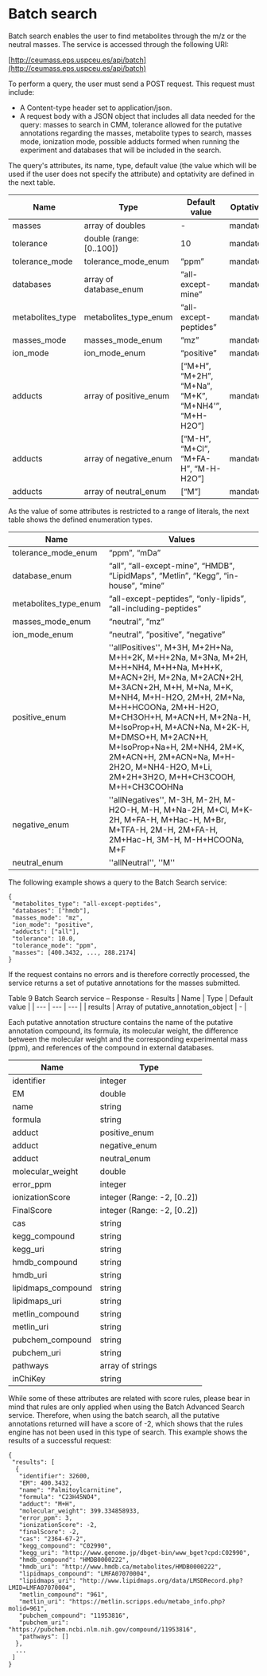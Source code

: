 # Batch search

Batch search enables the user to find metabolites through the m/z or the neutral masses. The service is accessed through the following URI: 

[http://ceumass.eps.uspceu.es/api/batch](http://ceumass.eps.uspceu.es/api/batch)

To perform a query, the user must send a POST request. This request must include:
 * A Content-type header set to application/json.
 * A request body with a JSON object that includes all data needed for the query: masses to search in CMM, tolerance allowed for the putative annotations regarding the masses, metabolite types to search, masses mode, ionization mode, possible adducts formed when running the experiment and databases that will be included in the search.

The query's attributes, its name, type, default value (the value which will be used if the user does not specify the attribute) and optativity are defined in the next table.


| Name | Type | Default value | Optativity | 
| --- | --- | --- | --- | 
| masses | array of doubles | - | mandatory |
| tolerance | double (range: [0..100]) | 10 | mandatory |
| tolerance_mode | tolerance_mode_enum | “ppm” | mandatory |
| databases | array of database_enum | “all-except-mine” | mandatory |
| metabolites_type | metabolites_type_enum | “all-except-peptides” | mandatory |
| masses_mode | masses_mode_enum | “mz” | mandatory |
| ion_mode | ion_mode_enum | “positive” | mandatory |
| adducts | array of positive_enum | [“M+H”, “M+2H”, “M+Na”, “M+K”, “M+NH4'”, “M+H-H2O”] | mandatory |
| adducts | array of negative_enum | [“M-H”, “M+Cl”, “M+FA-H”, “M-H-H2O”] | mandatory |
| adducts | array of neutral_enum | [“M”] | mandatory |

As the value of some attributes is restricted to a range of literals, the next table shows the defined enumeration types. 


| Name | Values |
| --- | --- |
| tolerance_mode_enum | “ppm”, “mDa” |
| database_enum | “all”, “all-except-mine”, “HMDB”, “LipidMaps”, “Metlin”, “Kegg”, “in-house”, “mine” |
| metabolites_type_enum | “all-except-peptides”, “only-lipids”, “all-including-peptides” |
| masses_mode_enum | “neutral”, ”mz” |
| ion_mode_enum | “neutral”, ”positive”, “negative” |
| positive_enum | ''allPositives'', M+3H, M+2H+Na, M+H+2K, M+H+2Na, M+3Na, M+2H, M+H+NH4, M+H+Na, M+H+K, M+ACN+2H, M+2Na, M+2ACN+2H, M+3ACN+2H, M+H, M+Na, M+K, M+NH4, M+H-H2O, 2M+H, 2M+Na, M+H+HCOONa, 2M+H-H2O, M+CH3OH+H, M+ACN+H, M+2Na-H, M+IsoProp+H, M+ACN+Na, M+2K-H, M+DMSO+H, M+2ACN+H, M+IsoProp+Na+H, 2M+NH4, 2M+K, 2M+ACN+H, 2M+ACN+Na, M+H-2H2O, M+NH4-H2O, M+Li, 2M+2H+3H2O, M+H+CH3COOH, M+H+CH3COOHNa |
| negative_enum | ''allNegatives'', M-3H, M-2H, M-H2O-H, M-H, M+Na-2H, M+Cl, M+K-2H, M+FA-H, M+Hac-H, M+Br, M+TFA-H, 2M-H, 2M+FA-H, 2M+Hac-H, 3M-H, M-H+HCOONa, M+F 
neutral_enum | ''allNeutral'', ''M'' |


The following example shows a query to the Batch Search service:

~~~~
{
 "metabolites_type": "all-except-peptides",
 "databases": ["hmdb"],
 "masses_mode": "mz",
 "ion_mode": "positive",
 "adducts": ["all"],
 "tolerance": 10.0,
 "tolerance_mode": "ppm",
 "masses": [400.3432, ..., 288.2174]
}
~~~~

If the request contains no errors and is therefore correctly processed, the service returns a set of putative annotations for the masses submitted. 


Table 9 Batch Search service – Response - Results
| Name | Type | Default value |
| --- | --- | --- |
| results | Array of putative_annotation_object | - |

Each putative annotation structure contains the name of the putative annotation compound, its formula, its molecular weight, the difference between the molecular weight and the corresponding experimental mass (ppm), and references of the compound in external databases. 

| Name | Type |
| --- | --- |
| identifier | integer |
| EM | double |
| name | string |
| formula | string |
| adduct | positive_enum |
| adduct | negative_enum |
| adduct | neutral_enum |
| molecular_weight | double |
| error_ppm | integer |
| ionizationScore | integer (Range: -2, [0..2]) |
| FinalScore | integer (Range: -2, [0..2]) |
| cas | string |
| kegg_compound | string |
| kegg_uri | string |
| hmdb_compound | string |
| hmdb_uri | string |
| lipidmaps_compound | string |
| lipidmaps_uri | string |
| metlin_compound | string |
| metlin_uri | string |
| pubchem_compound | string |
| pubchem_uri | string |
| pathways | array of strings |
| inChiKey | string |

While some of these attributes are related with score rules, please bear in mind that rules are only applied when using the Batch Advanced Search service. Therefore, when using the batch search, all the putative annotations returned will have a score of -2, which shows that the rules engine has not been used in this type of search. 
This example shows the results of a successful request: 

~~~
{
 "results": [
  {
   "identifier": 32600,
   "EM": 400.3432,
   "name": "Palmitoylcarnitine",
   "formula": "C23H45NO4",
   "adduct": "M+H",
   "molecular_weight": 399.334858933,
   "error_ppm": 3,
   "ionizationScore": -2,
   "finalScore": -2,
   "cas": "2364-67-2",
   "kegg_compound": "C02990",
   "kegg_uri": "http://www.genome.jp/dbget-bin/www_bget?cpd:C02990",
   "hmdb_compound": "HMDB0000222",
   "hmdb_uri": "http://www.hmdb.ca/metabolites/HMDB0000222",
   "lipidmaps_compound": "LMFA07070004",
   "lipidmaps_uri": "http://www.lipidmaps.org/data/LMSDRecord.php?LMID=LMFA07070004",
   "metlin_compound": "961",
   "metlin_uri": "https://metlin.scripps.edu/metabo_info.php?molid=961",
   "pubchem_compound": "11953816",
   "pubchem_uri": "https://pubchem.ncbi.nlm.nih.gov/compound/11953816",
   "pathways": []
  },
  ...
 ]
}
~~~
